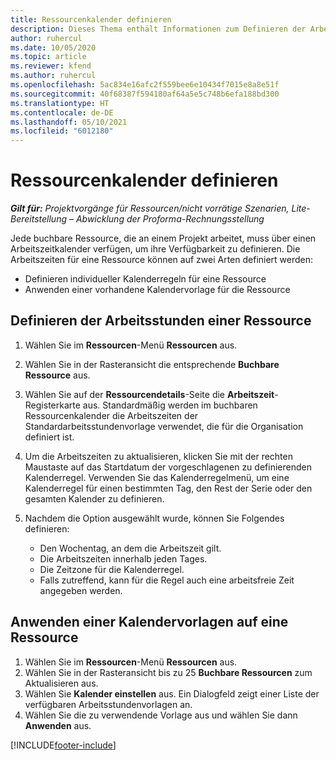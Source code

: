 ```yaml
---
title: Ressourcenkalender definieren
description: Dieses Thema enthält Informationen zum Definieren der Arbeitsstundenkalender für Ressourcen in Project Operations.
author: ruhercul
ms.date: 10/05/2020
ms.topic: article
ms.reviewer: kfend
ms.author: ruhercul
ms.openlocfilehash: 5ac834e16afc2f559bee6e10434f7015e8a8e51f
ms.sourcegitcommit: 40f68387f594180af64a5e5c748b6efa188bd300
ms.translationtype: HT
ms.contentlocale: de-DE
ms.lasthandoff: 05/10/2021
ms.locfileid: "6012180"
---
```

# <a name="define-resource-calendars"></a>Ressourcenkalender definieren

_**Gilt für:** Projektvorgänge für Ressourcen/nicht vorrätige Szenarien, Lite-Bereitstellung – Abwicklung der Proforma-Rechnungsstellung_

Jede buchbare Ressource, die an einem Projekt arbeitet, muss über einen Arbeitszeitkalender verfügen, um ihre Verfügbarkeit zu definieren. Die Arbeitszeiten für eine Ressource können auf zwei Arten definiert werden: 

   - Definieren individueller Kalenderregeln für eine Ressource
   - Anwenden einer vorhandene Kalendervorlage für die Ressource

## <a name="define-a-resources-working-hours"></a>Definieren der Arbeitsstunden einer Ressource

1. Wählen Sie im **Ressourcen**-Menü **Ressourcen** aus.
2. Wählen Sie in der Rasteransicht die entsprechende **Buchbare Ressource** aus.
3. Wählen Sie auf der **Ressourcendetails**-Seite die **Arbeitszeit**-Registerkarte aus. Standardmäßig werden im buchbaren Ressourcenkalender die Arbeitszeiten der Standardarbeitsstundenvorlage verwendet, die für die Organisation definiert ist.
4. Um die Arbeitszeiten zu aktualisieren, klicken Sie mit der rechten Maustaste auf das Startdatum der vorgeschlagenen zu definierenden Kalenderregel. Verwenden Sie das Kalenderregelmenü, um eine Kalenderregel für einen bestimmten Tag, den Rest der Serie oder den gesamten Kalender zu definieren.
5. Nachdem die Option ausgewählt wurde, können Sie Folgendes definieren:

    - Den Wochentag, an dem die Arbeitszeit gilt.
    - Die Arbeitszeiten innerhalb jeden Tages.
    - Die Zeitzone für die Kalenderregel.
    - Falls zutreffend, kann für die Regel auch eine arbeitsfreie Zeit angegeben werden.

## <a name="applying-a-calendar-template-to-a-resource"></a>Anwenden einer Kalendervorlagen auf eine Ressource

1. Wählen Sie im **Ressourcen**-Menü **Ressourcen** aus.
2. Wählen Sie in der Rasteransicht bis zu 25 **Buchbare Ressourcen** zum Aktualisieren aus.
3. Wählen Sie **Kalender einstellen** aus. Ein Dialogfeld zeigt einer Liste der verfügbaren Arbeitsstundenvorlagen an.
4. Wählen Sie die zu verwendende Vorlage aus und wählen Sie dann **Anwenden** aus.


[!INCLUDE[footer-include](../includes/footer-banner.md)]
